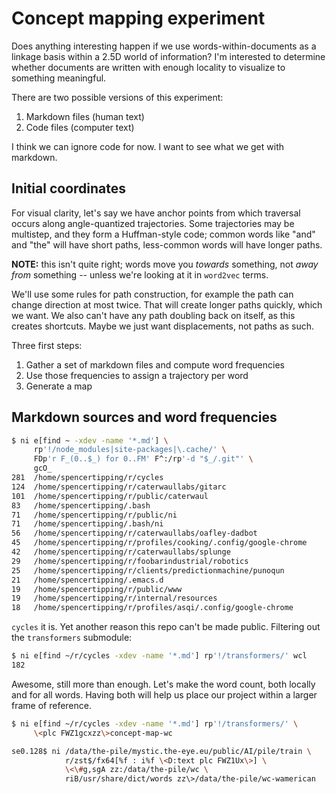 # Concept mapping experiment
Does anything interesting happen if we use words-within-documents as a linkage basis within a 2.5D world of information? I'm interested to determine whether documents are written with enough locality to visualize to something meaningful.

There are two possible versions of this experiment:

1. Markdown files (human text)
2. Code files (computer text)

I think we can ignore code for now. I want to see what we get with markdown.


## Initial coordinates
For visual clarity, let's say we have anchor points from which traversal occurs along angle-quantized trajectories. Some trajectories may be multistep, and they form a Huffman-style code; common words like "and" and "the" will have short paths, less-common words will have longer paths.

**NOTE:** this isn't quite right; words move you _towards_ something, not _away from_ something -- unless we're looking at it in `word2vec` terms.

We'll use some rules for path construction, for example the path can change direction at most twice. That will create longer paths quickly, which we want. We also can't have any path doubling back on itself, as this creates shortcuts. Maybe we just want displacements, not paths as such.

Three first steps:

1. Gather a set of markdown files and compute word frequencies
2. Use those frequencies to assign a trajectory per word
3. Generate a map


## Markdown sources and word frequencies
```sh
$ ni e[find ~ -xdev -name '*.md'] \
     rp'!/node_modules|site-packages|\.cache/' \
     FDp'r F_(0..$_) for 0..FM' F^:/rp'-d "$_/.git"' \
     gcO_
281  /home/spencertipping/r/cycles
124  /home/spencertipping/r/caterwaullabs/gitarc
101  /home/spencertipping/r/public/caterwaul
83   /home/spencertipping/.bash
71   /home/spencertipping/r/public/ni
71   /home/spencertipping/.bash/ni
56   /home/spencertipping/r/caterwaullabs/oafley-dadbot
45   /home/spencertipping/r/profiles/cooking/.config/google-chrome
42   /home/spencertipping/r/caterwaullabs/splunge
29   /home/spencertipping/r/foobarindustrial/robotics
25   /home/spencertipping/r/clients/predictionmachine/punoqun
21   /home/spencertipping/.emacs.d
19   /home/spencertipping/r/public/www
19   /home/spencertipping/r/internal/resources
18   /home/spencertipping/r/profiles/asqi/.config/google-chrome
```

`cycles` it is. Yet another reason this repo can't be made public. Filtering out the `transformers` submodule:

```sh
$ ni e[find ~/r/cycles -xdev -name '*.md'] rp'!/transformers/' wcl
182
```

Awesome, still more than enough. Let's make the word count, both locally and for all words. Having both will help us place our project within a larger frame of reference.

```sh
$ ni e[find ~/r/cycles -xdev -name '*.md'] rp'!/transformers/' \
     \<plc FWZ1gcxzz\>concept-map-wc

se0.128$ ni /data/the-pile/mystic.the-eye.eu/public/AI/pile/train \
            r/zst$/fx64[%f : i%f \<D:text plc FWZ1Ux\>] \
            \<\#g,sgA zz:/data/the-pile/wc \
            riB/usr/share/dict/words zz\>/data/the-pile/wc-wamerican
```
